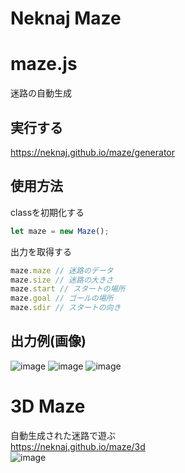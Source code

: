 # Neknaj Maze

# maze.js
迷路の自動生成  

## 実行する
https://neknaj.github.io/maze/generator

## 使用方法
classを初期化する  
```js
let maze = new Maze();
```
出力を取得する
```js
maze.maze // 迷路のデータ
maze.size // 迷路の大きさ
maze.start // スタートの場所
maze.goal // ゴールの場所
maze.sdir // スタートの向き
```

## 出力例(画像)
![image](https://user-images.githubusercontent.com/79097169/202877865-bc331b1e-753c-4dd8-b68b-32a7c239dc62.png)
![image](https://user-images.githubusercontent.com/79097169/202878001-9b143946-b285-4497-b9a8-840d74357425.png)
![image](https://user-images.githubusercontent.com/79097169/202878011-c798674f-2900-4c18-8a2a-8331f46a7a45.png)


# 3D Maze
自動生成された迷路で遊ぶ  
https://neknaj.github.io/maze/3d  
![image](https://user-images.githubusercontent.com/79097169/202878028-e6fc92b0-a5d9-4210-bc6f-4c2d9997b0eb.png)